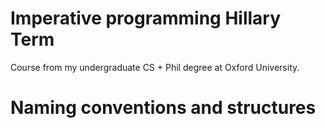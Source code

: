 # Imperative programming Hillary Term
 Course from my undergraduate CS + Phil degree at Oxford University. 

# Naming conventions and structures
